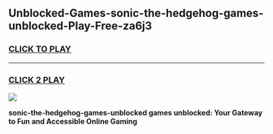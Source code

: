 
## Unblocked-Games-sonic-the-hedgehog-games-unblocked-Play-Free-za6j3
<h3>
<a href="https://premium76.site?title=sonic-the-hedgehog-games-unblocked&ref=22A">CLICK TO PLAY</a></h3>
<hr>

<h3>
<a href="https://premium76.site?title=sonic-the-hedgehog-games-unblocked&ref=22A">CLICK 2 PLAY</a>
  
</h3>

<a href="https://premium76.site?title=sonic-the-hedgehog-games-unblocked&ref=22A"><img src="https://clearcache.store/games.png"></a>


**sonic-the-hedgehog-games-unblocked games unblocked: Your Gateway to Fun and Accessible Online Gaming**

